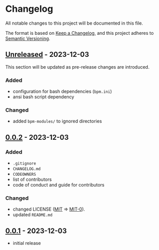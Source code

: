 # Changelog

All notable changes to this project will be documented in this file.

The format is based on [Keep a Changelog],
and this project adheres to [Semantic Versioning].

## [Unreleased] - 2023-12-03

This section will be updated as pre-release changes are introduced.

### Added

- configuration for bash dependencies (`bpm.ini`)
- ansi bash script dependency

### Changed

- added `bpm-modules/` to ignored directories

<!-- ### Deprecated -->

<!-- ### Removed -->

<!-- ### Fixed -->

<!-- ### Security -->

## [0.0.2] - 2023-12-03

### Added

- `.gitignore`
- `CHANGELOG.md`
- `CODEOWNERS`
- list of contributors
- code of conduct and guide for contributors

### Changed

- changed LICENSE ([MIT] => [MIT-0]).
- updated `README.md`

## [0.0.1] - 2023-12-03

- initial release

<!-- Links -->
[keep a changelog]: https://keepachangelog.com/en/1.0.0/
[semantic versioning]: https://semver.org/spec/v2.0.0.html
[mit]: https://spdx.org/licenses/MIT.html
[mit-0]: https://spdx.org/licenses/MIT-0.html

<!-- Versions -->
[unreleased]: https://github.com/rimij405/template-bash-utility/compare/v0.0.1...HEAD
[0.0.2]: https://github.com/rimij405/template-bash-utility/compare/v0.0.1..v0.0.2
[0.0.1]: https://github.com/rimij405/template-bash-utility/releases/tag/v0.0.1